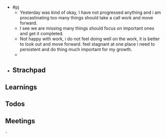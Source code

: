 - #pj
	- Yesterday was kind of okay, I have not progressed anything and i am procastinating too many things should take a call work and move forward.
	- I see we are missing many things should focus on important ones and get it completed.
	- Not happy with work, i do not feel doing well on the work, it is better to look out and move forward. feel stagnant at one place i need to persistent  and do thing much important for my growth.
	-
- ## Strachpad
## Learnings
## Todos
## Meetings
	-